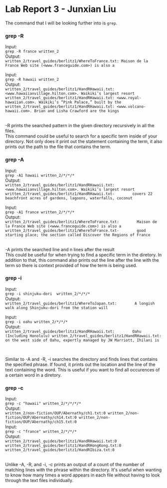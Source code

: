 # Lab Report 3 - Junxian Liu

The command that I will be looking further into is `grep`. <br>

### grep -R
Input:<br>
`grep -R france written_2` <br>
Output:<br>
`written_2/travel_guides/berlitz1/WhereToFrance.txt: Maison de la France Web site (<www.franceguide.com>) is also a` <br>

Input: <br>
`grep -R hawaii written_2` <br>
Output:<br>
`written_2/travel_guides/berlitz1/HandRHawaii.txt: <www.hawaiianvillage.hilton.com>. Waikiki’s largest resort
 written_2/travel_guides/berlitz1/HandRHawaii.txt: <www.royal-hawaiian.com>. Waikiki’s “Pink Palace,” built by the
 written_2/travel_guides/berlitz1/HandRHawaii.txt: <www.volcano-hawaii.com>. Brian and Lisha Crawford are the kings`<br>
 
 <br>
 -R prints the searched pattern in the given directory recursively in all the files. <br>
 This command could be useful to search for a specific term inside of your directory. Not only does it print out the statement containing the term, 
 it also prints out the path to the file that contains the term.  <br>
 
 ### grep -A
 
 Input:<br>
 `grep -A1 hawaii written_2/*/*/*` <br>
 Output: <br>
 `written_2/travel_guides/berlitz1/HandRHawaii.txt:        <www.hawaiianvillage.hilton.com>. Waikiki’s largest resort
  written_2/travel_guides/berlitz1/HandRHawaii.txt-        covers 22 beachfront acres of gardens, lagoons, waterfalls, coconut`
 <br>
  
 Input: <br>
 `grep -A1 france written_2/*/*/*` <br>
 Output: <br>
 `written_2/travel_guides/berlitz1/WhereToFrance.txt:        Maison de la France Web site (<www.franceguide.com>) is also a
  written_2/travel_guides/berlitz1/WhereToFrance.txt-        good starting place; the section called Discover the Regions of France`<br>
 
  <br>
 -A prints the searched line and n lines after the result<br>
 This could be useful for when trying to find a specific term in the diretory. In addition to that, this command also prints out the line
 after the line with the term so there is context provided of how the term is being used. <br>
 
 ### grep -i
 
 Input:<br>
 `grep -i shinjuku-dori  written_2/*/*/*`<br>
 Output: <br>
 `written_2/travel_guides/berlitz1/WhereToJapan.txt:        A longish walk along Shinjuku-dori from the station will` <br>
 
 Input:<br>
 `grep -i oahu written_2/*/*/*` <br>
 Output:<br>
 `written_2/travel_guides/berlitz1/HandRHawaii.txt:        Oahu (Including Honolulu)
  written_2/travel_guides/berlitz1/HandRHawaii.txt:        on the west side of Oahu, expertly managed by JW Marriott, Ihilani is`<br>
  
  <br>
  
  Similar to -A and -R, -i searches the directory and finds lines that contains the specified phrase. If found, it prints out the location and the 
  line of the text containing the word. This is useful if you want to find all occurences of a certain word in a diretory. <br>
  
  ### grep -c
  
  Input: <br>
  `grep -c "hawaii" written_2/*/*/*/*` <br>
  Output: <br>
  `written_2/non-fiction/OUP/Abernathy/ch1.txt:0
   written_2/non-fiction/OUP/Abernathy/ch14.txt:0
   written_2/non-fiction/OUP/Abernathy/ch15.txt:0` <br>
  Input: <br>
  `grep -c "france" written_2/*/*/*`<br>
  Output: <br>
  `written_2/travel_guides/berlitz1/HandRHawaii.txt:0
   written_2/travel_guides/berlitz1/HandRHongKong.txt:0
   written_2/travel_guides/berlitz1/HandRIbiza.txt:0` <br>
   
   <br>
   Unlike -A, -R, and -i, -c prints an output of a count of the number of matching lines with the phrase within the directory.
   It's useful when wanting to know how many times a word appears in each file without having to look through the text files individually.

